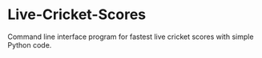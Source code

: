 # Live-Cricket-Scores
Command line interface program for fastest live cricket scores with simple Python code.
